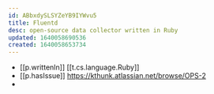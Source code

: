 ```yaml
---
id: ABbxdySLSYZeYB9IYWvu5
title: Fluentd
desc: open-source data collector written in Ruby
updated: 1640058690536
created: 1640058653734
---
```



- [[p.writtenIn]] [[t.cs.language.Ruby]]
- [[p.hasIssue]] https://kthunk.atlassian.net/browse/OPS-2
- 